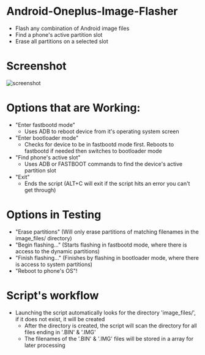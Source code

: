 # Android-Oneplus-Image-Flasher
- Flash any combination of Android image files
- Find a phone's active partition slot
- Erase all partitions on a selected slot

# Screenshot
![screenshot](https://github.com/user-attachments/assets/2bd3f3dc-e4bd-44a3-84d2-1c297cd306aa)

# Options that are Working:
- "Enter fastbootd mode"
  - Uses ADB to reboot device from it's operating system screen
- "Enter bootloader mode"
  - Checks for device to be in fastbootd mode first. Reboots to fastbootd if needed then switches to bootloader mode
- "Find phone's active slot"
  - Uses ADB or FASTBOOT commands to find the device's active partition slot
- "Exit"
  - Ends the script (ALT+C will exit if the script hits an error you can't get through)

# Options in Testing
- "Erase partitions" (Will only erase partitions of matching filenames in the image_files/ directory)
- "Begin flashing..." (Starts flashing in fastbootd mode, where there is access to the dynamic partitions)
- "Finish flashing..." (Finishes by flashing in bootloader mode, where there is access to system partitions)
- "Reboot to phone's OS"!

# Script's workflow
- Launching the script automatically looks for the directory 'image_files/', if it does not exist, it will be created
  - After the directory is created, the script will scan the directory for all files ending in '.BIN' & '.IMG'
  - The filenames of the '.BIN' & '.IMG' files will be stored in a array for later processing
